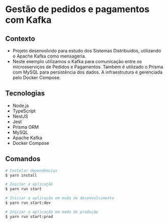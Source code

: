 # Gestão de pedidos e pagamentos com Kafka

## Contexto
- Projeto desenvolvido para estudo dos Sistemas Distribuídos, utilizando o Apache Kafka como mensageria.
- Neste exemplo utilizamos o Kafka para comunicação entre os microsserviços de Pedidos e Pagamentos. Também é utilizado o Prisma com MySQL para persistência dos dados. A infraestrutura é gerenciada pelo Docker Compose.

## Tecnologias
- Node.js
- TypeScript
- NestJS
- Jest
- Prisma ORM
- MySQL
- Apache Kafka
- Docker Compose

## Comandos

```bash
# Instalar dependências
$ yarn install

# Iniciar a aplicação
$ yarn run start

# Iniciar a aplicação em modo de desenvolvimento
$ yarn run start:dev

# Iniciar a aplicação em modo de produção
$ yarn run start:prod
```
